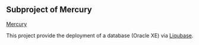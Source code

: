 ## Subproject of Mercury
[Mercury](https://github.com/MaxVinogradov/nc_edu_web_app)

This project provide the deployment of a database (Oracle XE) via 
[Liqubase](http://www.liquibase.org/).
